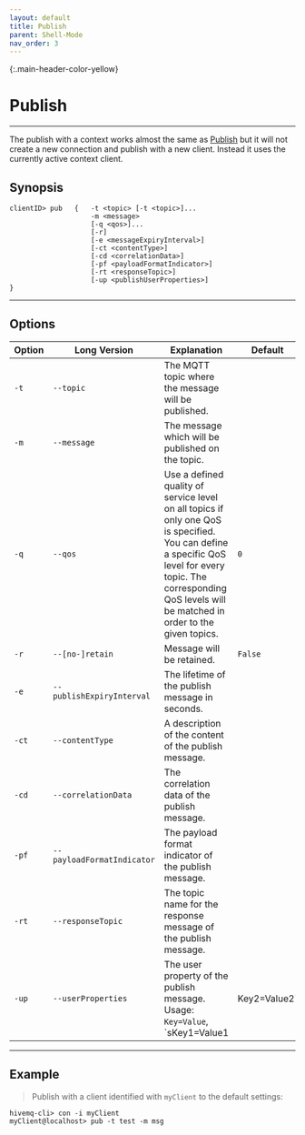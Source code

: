 ```yaml
---
layout: default
title: Publish
parent: Shell-Mode
nav_order: 3
---
```


{:.main-header-color-yellow}
# Publish
***

The publish with a context works almost the same as [Publish](/docs/03_publish) but it will not create a new connection and publish with a new client.
Instead it uses the currently active context client.

## Synopsis

```
clientID> pub   {   -t <topic> [-t <topic>]...
                    -m <message>
                    [-q <qos>]...
                    [-r]
                    [-e <messageExpiryInterval>]
                    [-ct <contentType>]
                    [-cd <correlationData>]
                    [-pf <payloadFormatIndicator>]
                    [-rt <responseTopic>]
                    [-up <publishUserProperties>]
}
```

***

## Options

|Option   |Long Version    | Explanation                                         | Default|
|---------|----------------|-----------------------------------------------------|---------|
| ``-t``   | ``--topic``| The MQTT topic where the message will be published. |
| ``-m``| ``--message`` | The message which will be published on the topic. |
| ``-q`` | ``--qos`` | Use a defined quality of service level on all topics if only one QoS is specified.<br> You can define a specific QoS level for every topic. The corresponding QoS levels will be matched in order to the given topics. | ``0``
| ``-r``| ``--[no-]retain`` | Message will be retained. | ``False``
| ``-e`` | ``--publishExpiryInterval`` | The lifetime of the publish message in seconds. |
| ``-ct`` | ``--contentType`` | A description of the content of the publish message. |
| ``-cd`` | ``--correlationData`` | The correlation data of the publish message. |
| ``-pf`` | ``--payloadFormatIndicator`` | The payload format indicator of the publish message. |
| ``-rt`` | ``--responseTopic`` | The topic name for the response message of the publish message. |
| ``-up`` | ``--userProperties``  | The user property of the publish message. Usage: `Key=Value`, `sKey1=Value1|Key2=Value2` |

***

## Example

> Publish with a client identified with ``myClient`` to the default settings:

```
hivemq-cli> con -i myClient
myClient@localhost> pub -t test -m msg
```